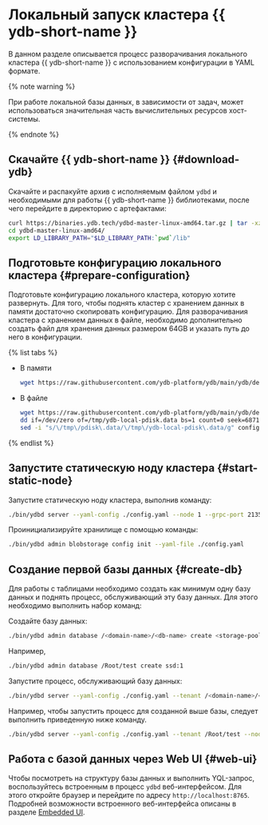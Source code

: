 # Локальный запуск кластера {{ ydb-short-name }}

В данном разделе описывается процесс разворачивания локального кластера {{ ydb-short-name }} c использованием конфигурации в YAML формате.

{% note warning %}

При работе локальной базы данных, в зависимости от задач, может использоваться значительная часть вычислительных ресурсов хост-системы.

{% endnote %}

## Скачайте {{ ydb-short-name }} {#download-ydb}

Скачайте и распакуйте архив с исполняемым файлом `ydbd` и необходимыми для работы {{ ydb-short-name }} библиотеками, после чего перейдите в директорию с артефактами:

```bash
curl https://binaries.ydb.tech/ydbd-master-linux-amd64.tar.gz | tar -xz
cd ydbd-master-linux-amd64/
export LD_LIBRARY_PATH="$LD_LIBRARY_PATH:`pwd`/lib"
```

## Подготовьте конфигурацию локального кластера {#prepare-configuration}

Подготовьте конфигурацию локального кластера, которую хотите развернуть. Для того, чтобы поднять кластер с хранением данных в памяти достаточно скопировать конфигурацию. Для разворачивания кластера с хранением данных в файле, необходимо дополнительно создать файл для хранения данных размером 64GB и указать путь до него в конфигурации.

{% list tabs %}
- В памяти

  ```bash
  wget https://raw.githubusercontent.com/ydb-platform/ydb/main/ydb/deploy/yaml_config_examples/single-node-in-memory.yaml -O config.yaml
  ```

- В файле

  ```bash
  wget https://raw.githubusercontent.com/ydb-platform/ydb/main/ydb/deploy/yaml_config_examples/single-node-with-file.yaml -O config.yaml
  dd if=/dev/zero of=/tmp/ydb-local-pdisk.data bs=1 count=0 seek=68719476736
  sed -i "s/\/tmp\/pdisk\.data/\/tmp\/ydb-local-pdisk\.data/g" config.yaml
  ```

{% endlist %}

## Запустите статическую ноду кластера {#start-static-node}

Запустите статическую ноду кластера, выполнив команду:

```bash
./bin/ydbd server --yaml-config ./config.yaml --node 1 --grpc-port 2135 --ic-port 19001 --mon-port 8765
```

Проинициализируйте хранилище с помощью команды:

```bash
./bin/ydbd admin blobstorage config init --yaml-file ./config.yaml
```

## Создание первой базы данных {#create-db}

Для работы с таблицами необходимо создать как минимум одну базу данных и поднять процесс, обслуживающий эту базу данных. Для этого необходимо выполнить набор команд:

Создайте базу данных:

```bash
./bin/ydbd admin database /<domain-name>/<db-name> create <storage-pool-kind>:<storage-unit-count>
```

Например,

```bash
./bin/ydbd admin database /Root/test create ssd:1
```

Запустите процесс, обслуживающий базу данных:

```bash
./bin/ydbd server --yaml-config ./config.yaml --tenant /<domain-name>/<db-name> --node-broker <address>:<port> --grpc-port 31001 --ic-port 31003 --mon-port 31002
```

Например, чтобы запустить процесс для созданной выше базы, следует выполнить приведенную ниже команду.

```bash
./bin/ydbd server --yaml-config ./config.yaml --tenant /Root/test --node-broker localhost:2135 --grpc-port 31001 --ic-port 31003 --mon-port 31002
```


## Работа с базой данных через Web UI {#web-ui}

Чтобы посмотреть на структуру базы данных и выполнить YQL-запрос, воспользуйтесь встроенным в процесс `ydbd` веб-интерфейсом. Для этого откройте браузер и перейдите по адресу `http://localhost:8765`. Подробней возможности встроенного веб-интерфейса описаны в разделе [Embedded UI](../maintenance/embedded_monitoring/ydb_monitoring.md).
